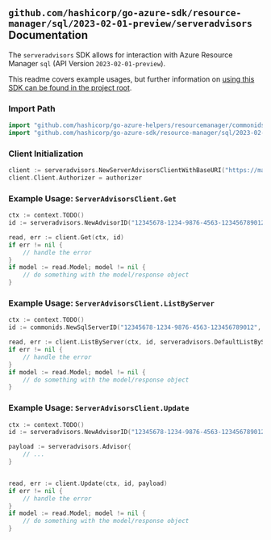 
## `github.com/hashicorp/go-azure-sdk/resource-manager/sql/2023-02-01-preview/serveradvisors` Documentation

The `serveradvisors` SDK allows for interaction with Azure Resource Manager `sql` (API Version `2023-02-01-preview`).

This readme covers example usages, but further information on [using this SDK can be found in the project root](https://github.com/hashicorp/go-azure-sdk/tree/main/docs).

### Import Path

```go
import "github.com/hashicorp/go-azure-helpers/resourcemanager/commonids"
import "github.com/hashicorp/go-azure-sdk/resource-manager/sql/2023-02-01-preview/serveradvisors"
```


### Client Initialization

```go
client := serveradvisors.NewServerAdvisorsClientWithBaseURI("https://management.azure.com")
client.Client.Authorizer = authorizer
```


### Example Usage: `ServerAdvisorsClient.Get`

```go
ctx := context.TODO()
id := serveradvisors.NewAdvisorID("12345678-1234-9876-4563-123456789012", "example-resource-group", "serverName", "advisorName")

read, err := client.Get(ctx, id)
if err != nil {
	// handle the error
}
if model := read.Model; model != nil {
	// do something with the model/response object
}
```


### Example Usage: `ServerAdvisorsClient.ListByServer`

```go
ctx := context.TODO()
id := commonids.NewSqlServerID("12345678-1234-9876-4563-123456789012", "example-resource-group", "serverName")

read, err := client.ListByServer(ctx, id, serveradvisors.DefaultListByServerOperationOptions())
if err != nil {
	// handle the error
}
if model := read.Model; model != nil {
	// do something with the model/response object
}
```


### Example Usage: `ServerAdvisorsClient.Update`

```go
ctx := context.TODO()
id := serveradvisors.NewAdvisorID("12345678-1234-9876-4563-123456789012", "example-resource-group", "serverName", "advisorName")

payload := serveradvisors.Advisor{
	// ...
}


read, err := client.Update(ctx, id, payload)
if err != nil {
	// handle the error
}
if model := read.Model; model != nil {
	// do something with the model/response object
}
```
